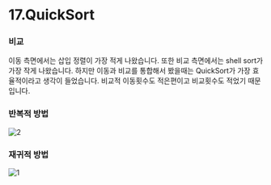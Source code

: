 # 17.QuickSort
### 비교
이동 측면에서는 삽입 정렬이 가장 적게 나왔습니다. 또한 비교 측면에서는 shell sort가 가장 작게 나왔습니다. 하지만 이동과 비교를 통합해서 봤을때는 QuickSort가 가장 효율적이라고 생각이 들었습니다. 비교적 이동횟수도 적은편이고 비교횟수도 적었기 때문입니다.
### 반복적 방법
![2](https://github.com/PINGPINGYEE/17.QuickSort/assets/30267171/ce7479b2-b1d5-4b05-9a3f-3bc0683c60b7)
### 재귀적 방법
![1](https://github.com/PINGPINGYEE/17.QuickSort/assets/30267171/d39bb629-023b-4dec-9dc3-90e96500a00f)
